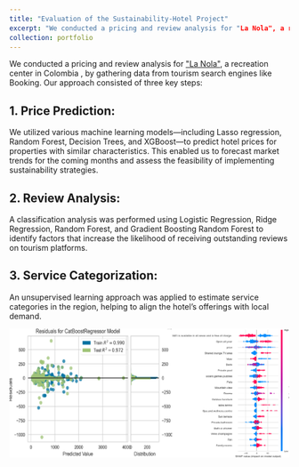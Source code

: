 ```yaml
---
title: "Evaluation of the Sustainability-Hotel Project"
excerpt: "We conducted a pricing and review analysis for "La Nola", a recreation center in Colombia, by gathering data from tourism search engines like Booking ![nola](/images/nola_image.png)>"
collection: portfolio
---
```


We conducted a pricing and review analysis for ["La Nola"](https://www.airbnb.ie/rooms/1101558486590169027?check_in=2025-02-01&check_out=2025-02-06&guests=1&adults=1&s=67&unique_share_id=a9fdc585-15a3-4376-b2c8-cf9473d15034), a recreation center in Colombia , by gathering data from tourism search engines like Booking. Our approach consisted of three key steps:

## 1. Price Prediction: 
We utilized various machine learning models—including Lasso regression, Random Forest, Decision Trees, and XGBoost—to predict hotel prices for properties with similar characteristics. This enabled us to forecast market trends for the coming months and assess the feasibility of implementing sustainability strategies.

## 2. Review Analysis: 
A classification analysis was performed using Logistic Regression, Ridge Regression, Random Forest, and Gradient Boosting Random Forest to identify factors that increase the likelihood of receiving outstanding reviews on tourism platforms.

## 3. Service Categorization: 
An unsupervised learning approach was applied to estimate service categories in the region, helping to align the hotel’s offerings with local demand.

![nola](/images/nola_image.png)
